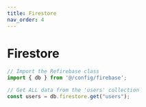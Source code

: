 ```yaml
---
title: Firestore
nav_order: 4
---
```


# Firestore

```javascript
// Import the Refirebase class
import { db } from '@/config/firebase';

// Get ALL data from the 'users' collection
const users = db.firestore.get("users");
```